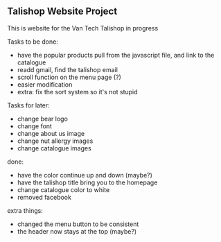 Talishop Website Project
---

This is website for the Van Tech Talishop in progress 

Tasks to be done:
- have the popular products pull from the javascript file, and link to the catalogue
- readd gmail, find the talishop email
- scroll function on the menu page (?)
- easier modification
- extra: fix the sort system so it's not stupid

Tasks for later:
- change bear logo
- change font
- change about us image
- change nut allergy images
- change catalogue images

done:
- have the color continue up and down (maybe?)
- have the talishop title bring you to the homepage
- change catalogue color to white
- removed facebook

extra things:
- changed the menu button to be consistent
- the header now stays at the top (maybe?)
